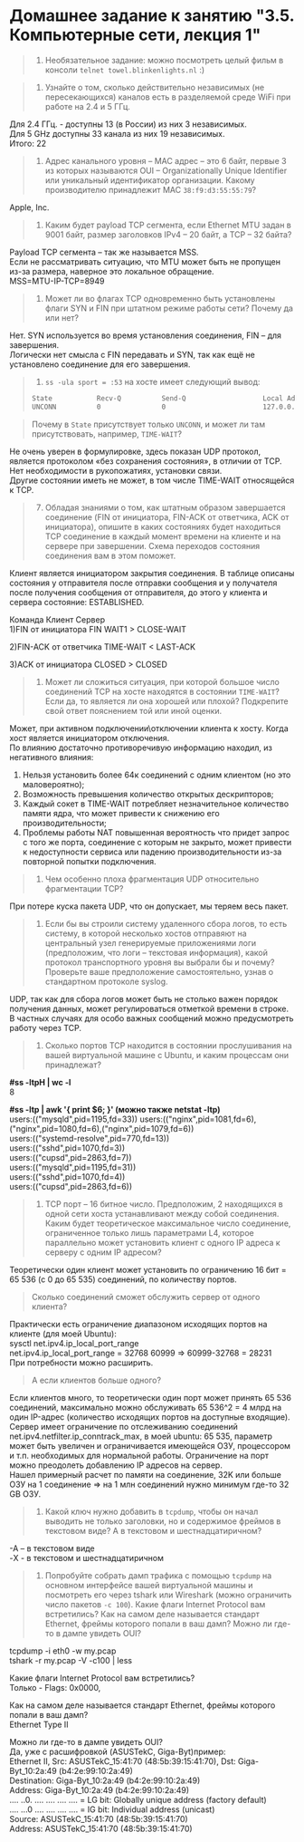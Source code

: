# Домашнее задание к занятию "3.5. Компьютерные сети, лекция 1"

>1. Необязательное задание: 
можно посмотреть целый фильм в консоли `telnet towel.blinkenlights.nl` :)  

>1. Узнайте о том, сколько действительно независимых (не пересекающихся) каналов есть в разделяемой среде WiFi при работе на 2.4 и 5 ГГц.  

Для 2.4  ГГц. - доступны 13 (в России) из них 3 независимых.  
Для  5 GHz доступны 33 канала из них 19 независимых.  
Итого: 22  


>1. Адрес канального уровня – MAC адрес – это 6 байт, первые 3 из которых называются OUI – Organizationally Unique Identifier или уникальный идентификатор организации. Какому производителю принадлежит MAC `38:f9:d3:55:55:79`?
  
Apple, Inc.  


>1. Каким будет payload TCP сегмента, если Ethernet MTU задан в 9001 байт, размер заголовков IPv4 – 20 байт, а TCP – 32 байта?

Payload TCP сегмента – так же называется MSS.   
Если не рассматривать ситуацию, что MTU может быть не пропущен из-за размера, наверное это локальное обращение.  
MSS=MTU-IP-TCP=8949  


>1. Может ли во флагах TCP одновременно быть установлены флаги SYN и FIN при штатном режиме работы сети? Почему да или нет?   

Нет. SYN используется во время установления соединения, FIN – для завершения.   
Логически нет смысла с FIN передавать и SYN, так как ещё не установлено соединение для его завершения.  


>1. `ss -ula sport = :53` на хосте имеет следующий вывод:
>```bash
>State           Recv-Q          Send-Q                   Local Address:Port                     Peer Address:Port          Process  
>UNCONN          0               0                        127.0.0.53%lo:domain                        0.0.0.0:*  
>```

>Почему в `State` присутствует только `UNCONN`, и может ли там присутствовать, например, `TIME-WAIT`?  

Не очень уверен в формулировке, здесь показан UDP протокол, является протоколом «без сохранения состояния», в отличии от TCP. Нет необходимости в рукопожатиях, установки связи.  
Другие состоянии иметь не может, в том числе TIME-WAIT относящейся к TCP.  


>7. Обладая знаниями о том, как штатным образом завершается соединение (FIN от инициатора, FIN-ACK от ответчика, ACK от инициатора), опишите в каких состояниях будет находиться TCP соединение в каждый момент времени на клиенте и на сервере при завершении. Схема переходов состояния соединения вам в этом поможет.

   
Клиент является инициатором закрытия соединения. В таблице описаны состояния у отправителя после отправки сообщения и у получателя после получения сообщения от отправителя, до этого у клиента и сервера состояние: ESTABLISHED.
     

   
   Команда                   Клиент         		Сервер  
1)FIN от инициатора   	   FIN WAIT1	  >       CLOSE-WAIT  
		
2)FIN-ACK от ответчика 	   TIME-WAIT	  <       LAST-ACK   

3)ACK от инициатора 	     CLOSED	  >	      CLOSED    
   
   

>1. Может ли сложиться ситуация, при которой большое число соединений TCP на хосте находятся в состоянии  `TIME-WAIT`? Если да, то является ли она хорошей или плохой? Подкрепите свой ответ пояснением той или иной оценки.
   
 Может, при активном подключении\отключении клиента к хосту. Когда хост является инициатором отключения.  
По влиянию достаточно противоречивую информацию находил, из негативного влияния:   

1)	Нельзя установить более 64к соединений с одним клиентом (но это маловероятно);  
2)	Возможность превышения количество открытых дескрипторов;   
3)	Каждый сокет в TIME-WAIT потребляет незначительное количество памяти ядра, что может привести к снижению его производительности;    
4)	Проблемы работы NAT повышенная вероятность что придет запрос с того же порта, соединение с которым не закрыто, может привести к недоступности сервиса или падению производительности из-за повторной попытки подключения.     
  
   

>1. Чем особенно плоха фрагментация UDP относительно фрагментации TCP?

При потере куска пакета UDP, что он допускает, мы теряем весь пакет.   


>1. Если бы вы строили систему удаленного сбора логов, то есть систему, в которой несколько хостов отправяют на центральный узел генерируемые приложениями логи (предположим, что логи – текстовая информация), какой протокол транспортного уровня вы выбрали бы и почему? Проверьте ваше предположение самостоятельно, узнав о стандартном протоколе syslog.

 UDP, так как для сбора логов может быть не столько важен порядок получения данных, может регулироваться отметкой времени в строке.     
 В частных случаях для особо важных сообщений можно предусмотреть работу через TCP.     
 

>1. Сколько портов TCP находится в состоянии прослушивания на вашей виртуальной машине с Ubuntu, и каким процессам они принадлежат?

**#ss -ltpH | wc -l**   
8   

**#ss -ltp | awk '{ print $6; }'    (можно также netstat -ltp)**    
users:(("mysqld",pid=1195,fd=33))
users:(("nginx",pid=1081,fd=6),("nginx",pid=1080,fd=6),("nginx",pid=1079,fd=6))    
users:(("systemd-resolve",pid=770,fd=13))   
users:(("sshd",pid=1070,fd=3))   
users:(("cupsd",pid=2863,fd=7))  
users:(("mysqld",pid=1195,fd=31))    
users:(("sshd",pid=1070,fd=4))   
users:(("cupsd",pid=2863,fd=6))   

 

>1. TCP порт – 16 битное число. Предположим, 2 находящихся в одной сети хоста устанавливают между собой соединения. Каким будет теоретическое максимальное число соединение, ограниченное только лишь параметрами L4, которое параллельно может установить клиент с одного IP адреса к серверу с одним IP адресом? 

Теоретически один клиент может установить по ограничению 16 бит = 65 536 (с 0 до 65 535) соединений, по количеству портов.  

>Сколько соединений сможет обслужить сервер от одного клиента? 

Практически есть ограничение диапазоном исходящих портов на клиенте (для моей Ubuntu):   
sysctl net.ipv4.ip_local_port_range   
net.ipv4.ip_local_port_range = 32768    60999     =>  60999-32768 = 28231   
При потребности можно расширить.    

>А если клиентов больше одного?  

Если клиентов много, то теоретически один порт может принять 65 536 соединений, максимально можно обслуживать 65 536^2 = 4 млрд на один IP-адрес (количество исходящих портов на доступные входящие).  
Сервер имеет ограничение по отслеживанию соединений net.ipv4.netfilter.ip_conntrack_max, в моей ubuntu: 65 535, параметр может быть увеличен и ограничивается имеющейся ОЗУ, процессором и т.п. необходимых для нормальной работы. Ограничение на порт можно преодолеть добавлению IP адресов на сервер.  
Нашел примерный расчет по памяти на соединение, 32K или больше ОЗУ на 1 соединение => на 1 млн соединений нужно минимум где-то 32 GB ОЗУ.  





>1. Какой ключ нужно добавить в `tcpdump`, чтобы он начал выводить не только заголовки, но и содержимое фреймов в текстовом виде? А в текстовом и шестнадцатиричном?  

-A – в текстовом виде  
-X - в текстовом и шестнадцатиричном  


>1. Попробуйте собрать дамп трафика с помощью `tcpdump` на основном интерфейсе вашей виртуальной машины и посмотреть его через tshark или Wireshark (можно ограничить число пакетов `-c 100`). Какие флаги Internet Protocol вам встретились? Как на самом деле называется стандарт Ethernet, фреймы которого попали в ваш дамп? Можно ли где-то в дампе увидеть OUI?

tcpdump -i eth0 -w my.pcap  
tshark -r my.pcap  -V -c100 | less  

Какие флаги Internet Protocol вам встретились?  
     Только - Flags: 0x0000,   


Как на самом деле называется стандарт Ethernet, фреймы которого попали в ваш дамп?  
Ethernet Type II   

Можно ли где-то в дампе увидеть OUI?  
Да, уже с расшифровкой (ASUSTekC, Giga-Byt)пример:   
Ethernet II, Src: ASUSTekC_15:41:70 (48:5b:39:15:41:70), Dst: Giga-Byt_10:2a:49 (b4:2e:99:10:2a:49)  
Destination: Giga-Byt_10:2a:49 (b4:2e:99:10:2a:49)  
Address: Giga-Byt_10:2a:49 (b4:2e:99:10:2a:49)  
.... ..0. .... .... .... .... = LG bit: Globally unique address (factory default)  
  .... ...0 .... .... .... .... = IG bit: Individual address (unicast)  
Source: ASUSTekC_15:41:70 (48:5b:39:15:41:70)  
Address: ASUSTekC_15:41:70 (48:5b:39:15:41:70)  


